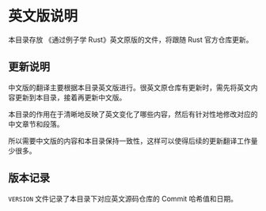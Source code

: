 # 英文版说明

本目录存放 《通过例子学 Rust》英文原版的文件，将跟随 Rust 官方仓库更新。


## 更新说明

中文版的翻译主要根据本目录英文版进行。很英文原仓库有更新时，需先将英文内容更新到本目录，接着再更新中文版。

本目录的作用在于清晰地反映了英文变化了哪些内容，然后有针对性地修改对应的中文章节和段落。

所以需要中文版的内容和本目录保持一致性，这样可以使得后续的更新翻译工作量少很多。


## 版本记录

`VERSION` 文件记录了本目录下对应英文源码仓库的 Commit 哈希值和日期。

